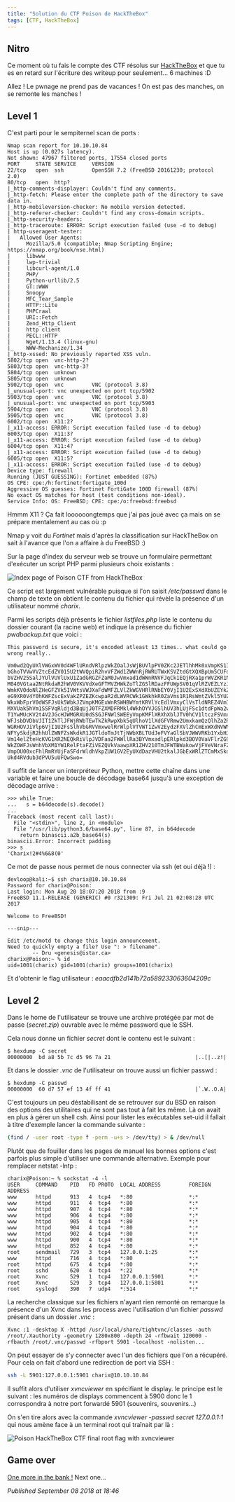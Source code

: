 ```yaml
---
title: "Solution du CTF Poison de HackTheBox"
tags: [CTF, HackTheBox]
---
```


Nitro
-----

Ce moment où tu fais le compte des CTF résolus sur [HackTheBox](https://www.hackthebox.eu/) et que tu es en retard sur l'écriture des writeup pour seulement... 6 machines :D  

Allez ! Le pwnage ne prend pas de vacances ! On est pas des manches, on se remonte les manches !  

Level 1
-------

C'est parti pour le sempiternel scan de ports :  

```plain
Nmap scan report for 10.10.10.84
Host is up (0.027s latency).
Not shown: 47967 filtered ports, 17554 closed ports
PORT     STATE SERVICE     VERSION
22/tcp   open  ssh         OpenSSH 7.2 (FreeBSD 20161230; protocol 2.0)
80/tcp   open  http?
|_http-comments-displayer: Couldn't find any comments.
|_http-fetch: Please enter the complete path of the directory to save data in.
|_http-mobileversion-checker: No mobile version detected.
|_http-referer-checker: Couldn't find any cross-domain scripts.
|_http-security-headers: 
|_http-traceroute: ERROR: Script execution failed (use -d to debug)
| http-useragent-tester: 
|   Allowed User Agents: 
|     Mozilla/5.0 (compatible; Nmap Scripting Engine; https://nmap.org/book/nse.html)
|     libwww
|     lwp-trivial
|     libcurl-agent/1.0
|     PHP/
|     Python-urllib/2.5
|     GT::WWW
|     Snoopy
|     MFC_Tear_Sample
|     HTTP::Lite
|     PHPCrawl
|     URI::Fetch
|     Zend_Http_Client
|     http client
|     PECL::HTTP
|     Wget/1.13.4 (linux-gnu)
|_    WWW-Mechanize/1.34
|_http-xssed: No previously reported XSS vuln.
5802/tcp open  vnc-http-2?
5803/tcp open  vnc-http-3?
5804/tcp open  unknown
5805/tcp open  unknown
5902/tcp open  vnc         VNC (protocol 3.8)
|_unusual-port: vnc unexpected on port tcp/5902
5903/tcp open  vnc         VNC (protocol 3.8)
|_unusual-port: vnc unexpected on port tcp/5903
5904/tcp open  vnc         VNC (protocol 3.8)
5905/tcp open  vnc         VNC (protocol 3.8)
6002/tcp open  X11:2?
|_x11-access: ERROR: Script execution failed (use -d to debug)
6003/tcp open  X11:3?
|_x11-access: ERROR: Script execution failed (use -d to debug)
6004/tcp open  X11:4?
|_x11-access: ERROR: Script execution failed (use -d to debug)
6005/tcp open  X11:5?
|_x11-access: ERROR: Script execution failed (use -d to debug)
Device type: firewall
Running (JUST GUESSING): Fortinet embedded (87%)
OS CPE: cpe:/h:fortinet:fortigate_100d
Aggressive OS guesses: Fortinet FortiGate 100D firewall (87%)
No exact OS matches for host (test conditions non-ideal).
Service Info: OS: FreeBSD; CPE: cpe:/o:freebsd:freebsd
```

Hmmm X11 ? Ça fait loooooongtemps que j'ai pas joué avec ça mais on se prépare mentalement au cas où :p  

Nmap y voit du *Fortinet* mais d'après la classification sur HackTheBox on sait à l'avance que l'on a affaire à du FreeBSD :)  

Sur la page d'index du serveur web se trouve un formulaire permettant d'exécuter un script PHP parmi plusieurs choix existants :  

![Index page of Poison CTF from HackTheBox](https://raw.githubusercontent.com/devl00p/blog/master/images/htb/poison_index.png)

Ce script est largement vulnérable puisque si l'on saisit */etc/passwd* dans le champ de texte on obtient le contenu du fichier qui révèle la présence d'un utilisateur nommé *charix*.  

Parmi les scripts déjà présents le fichier *listfiles.php* liste le contenu du dossier courant (la racine web) et indique la présence du fichier *pwdbackup.txt* que voici :  

```plain
This password is secure, it's encoded atleast 13 times.. what could go wrong really..

Vm0wd2QyUXlVWGxWV0d4WFlURndVRlpzWkZOalJsWjBUVlpPV0ZKc2JETlhhMk0xVmpKS1IySkVU
bGhoTVVwVVZtcEdZV015U2tWVQpiR2hvVFZWd1ZWWnRjRWRUTWxKSVZtdGtXQXBpUm5CUFdWZDBS
bVZHV25SalJYUlVUVlUxU1ZadGRGZFZaM0JwVmxad1dWWnRNVFJqCk1EQjRXa1prWVZKR1NsVlVW
M040VGtaa2NtRkdaR2hWV0VKVVdXeGFTMVZHWkZoTlZGSlRDazFFUWpSV01qVlRZVEZLYzJOSVRs
WmkKV0doNlZHeGFZVk5IVWtsVWJXaFdWMFZLVlZkWGVHRlRNbEY0VjI1U2ExSXdXbUZEYkZwelYy
eG9XR0V4Y0hKWFZscExVakZPZEZKcwpaR2dLWVRCWk1GWkhkR0ZaVms1R1RsWmtZVkl5YUZkV01G
WkxWbFprV0dWSFJsUk5WbkJZVmpKMGExWnRSWHBWYmtKRVlYcEdlVmxyClVsTldNREZ4Vm10NFYw
MXVUak5hVm1SSFVqRldjd3BqUjJ0TFZXMDFRMkl4WkhOYVJGSlhUV3hLUjFSc1dtdFpWa2w1WVVa
T1YwMUcKV2t4V2JGcHJWMGRXU0dSSGJFNWlSWEEyVmpKMFlXRXhXblJTV0hCV1ltczFSVmxzVm5k
WFJsbDVDbVJIT1ZkTlJFWjRWbTEwTkZkRwpXbk5qUlhoV1lXdGFVRmw2UmxkamQzQlhZa2RPVEZk
WGRHOVJiVlp6VjI1U2FsSlhVbGRVVmxwelRrWlplVTVWT1ZwV2EydzFXVlZhCmExWXdNVWNLVjJ0
NFYySkdjR2hhUlZWNFZsWkdkR1JGTldoTmJtTjNWbXBLTUdJeFVYaGlSbVJWWVRKb1YxbHJWVEZT
Vm14elZteHcKVG1KR2NEQkRiVlpJVDFaa2FWWllRa3BYVmxadlpERlpkd3BOV0VaVFlrZG9hRlZz
WkZOWFJsWnhVbXM1YW1RelFtaFZiVEZQVkVaawpXR1ZHV210TmJFWTBWakowVjFVeVNraFZiRnBW
VmpOU00xcFhlRmRYUjFaSFdrWldhVkpZUW1GV2EyUXdDazVHU2tkalJGbExWRlZTCmMxSkdjRFpO
Ukd4RVdub3dPVU5uUFQwSwo=
```

Il suffit de lancer un interpréteur Python, mettre cette chaîne dans une variable et faire une boucle de décodage base64 jusqu'à une exception de décodage arrive :  

```plain
>>> while True:
...   s = b64decode(s).decode()
...
Traceback (most recent call last):
  File "<stdin>", line 2, in <module>
  File "/usr/lib/python3.6/base64.py", line 87, in b64decode
    return binascii.a2b_base64(s)
binascii.Error: Incorrect padding
>>> s
'Charix!2#4%6&8(0'
```

Ce mot de passe nous permet de nous connecter via ssh (et oui déjà !) :  

```plain
devloop@kali:~$ ssh charix@10.10.10.84
Password for charix@Poison:
Last login: Mon Aug 20 18:07:20 2018 from :9
FreeBSD 11.1-RELEASE (GENERIC) #0 r321309: Fri Jul 21 02:08:28 UTC 2017

Welcome to FreeBSD!

---snip---

Edit /etc/motd to change this login announcement.
Need to quickly empty a file? Use ": > filename".
        -- Dru <genesis@istar.ca>
charix@Poison:~ % id
uid=1001(charix) gid=1001(charix) groups=1001(charix)
```

Et d'obtenir le flag utilisateur : *eaacdfb2d141b72a589233063604209c*   

Level 2
-------

Dans le home de l'utilisateur se trouve une archive protégée par mot de passe (*secret.zip*) ouvrable avec le même password que le SSH.  

Cela nous donne un fichier *secret* dont le contenu est le suivant :  

```plain
$ hexdump -C secret
00000000  bd a8 5b 7c d5 96 7a 21                           |..[|..z!|
```

Et dans le dossier *.vnc* de l'utilisateur on trouve aussi un fichier passwd :  

```plain
$ hexdump -C passwd
00000000  60 d7 57 ef 13 4f ff 41                           |`.W..O.A|
```

C'est toujours un peu déstabilisant de se retrouver sur du BSD en raison des options des utilitaires qui ne sont pas tout à fait les même. Là on avait en plus à gérer un shell csh. Ainsi pour lister les exécutables set-uid il fallait à titre d'exemple lancer la commande suivante :  

```bash
(find / -user root -type f -perm -u+s > /dev/tty) > & /dev/null
```

Plutôt que de fouiller dans les pages de manuel les bonnes options c'est parfois plus simple d'utiliser une commande alternative. Exemple pour remplacer netstat -lntp :  

```plain
charix@Poison:~ % sockstat -4 -l
USER     COMMAND    PID   FD PROTO  LOCAL ADDRESS         FOREIGN ADDRESS
www      httpd      913   4  tcp4   *:80                  *:*
www      httpd      911   4  tcp4   *:80                  *:*
www      httpd      907   4  tcp4   *:80                  *:*
www      httpd      906   4  tcp4   *:80                  *:*
www      httpd      905   4  tcp4   *:80                  *:*
www      httpd      904   4  tcp4   *:80                  *:*
www      httpd      902   4  tcp4   *:80                  *:*
www      httpd      900   4  tcp4   *:80                  *:*
www      httpd      852   4  tcp4   *:80                  *:*
root     sendmail   729   3  tcp4   127.0.0.1:25          *:*
www      httpd      716   4  tcp4   *:80                  *:*
root     httpd      675   4  tcp4   *:80                  *:*
root     sshd       620   4  tcp4   *:22                  *:*
root     Xvnc       529   1  tcp4   127.0.0.1:5901        *:*
root     Xvnc       529   3  tcp4   127.0.0.1:5801        *:*
root     syslogd    390   7  udp4   *:514                 *:*
```

La recherche classique sur les fichiers n'ayant rien remonté on remarque la présence d'un Xvnc dans les process avec l'utilisation d'un fichier *passwd* présent dans un dossier *.vnc* :  

```plain
Xvnc :1 -desktop X -httpd /usr/local/share/tightvnc/classes -auth /root/.Xauthority -geometry 1280x800 -depth 24 -rfbwait 120000 -rfbauth /root/.vnc/passwd -rfbport 5901 -localhost -nolisten...
```

On peut essayer de s'y connecter avec l'un des fichiers que l'on a récupéré. Pour cela on fait d'abord une redirection de port via SSH :  

```bash
ssh -L 5901:127.0.0.1:5901 charix@10.10.10.84
```

Il suffit alors d'utiliser *xvncviewer* en spécifiant le display. le principe est le suivant : les numéros de displays commencent à 5900 donc le 1 correspondra à notre port forwardé 5901 (souvenirs, souvenirs...)  

On s'en tire alors avec la commande *xvncviewer -passwd secret 127.0.0.1:1* qui nous amène face à un terminal root qui traînait par là :  

![Poison HackTheBox CTF final root flag with xvncviewer](https://raw.githubusercontent.com/devl00p/blog/master/images/htb/poison_root_flag.png)

Game over
---------

[One more in the bank !](https://www.youtube.com/watch?v=Rre3zgL7eMk) Next one...

*Published September 08 2018 at 18:46*
